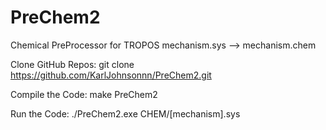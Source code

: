 # PreChem2
Chemical PreProcessor for TROPOS mechanism.sys --> mechanism.chem


Clone GitHub Repos: git clone https://github.com/KarlJohnsonnn/PreChem2.git

Compile the Code: make PreChem2

Run the Code: ./PreChem2.exe CHEM/[mechanism].sys
